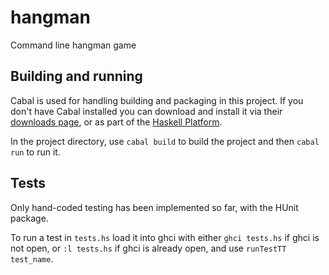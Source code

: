# hangman
Command line hangman game

## Building and running
Cabal is used for handling building and packaging in this project. If you don't
have Cabal installed you can download and install it via their 
[downloads page][Cabal download], or as part of the [Haskell Platform].

In the project directory, use `cabal build` to build the project and then 
`cabal run` to run it.

## Tests
Only hand-coded testing has been implemented so far, with the HUnit package.

To run a test in `tests.hs` load it into ghci with either `ghci tests.hs` if ghci
is not open, or `:l tests.hs` if ghci is already open, and use `runTestTT test_name`.

[Cabal download]: https://www.haskell.org/cabal/download.html
[Haskell Platform]: https://www.haskell.org/platform/
